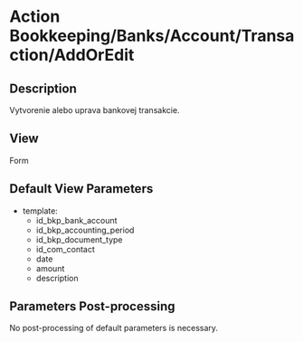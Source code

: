 # Action Bookkeeping/Banks/Account/Transaction/AddOrEdit

## Description

Vytvorenie alebo uprava bankovej transakcie.

## View

Form

## Default View Parameters

* template:
  * id_bkp_bank_account
  * id_bkp_accounting_period
  * id_bkp_document_type
  * id_com_contact
  * date
  * amount
  * description

## Parameters Post-processing

No post-processing of default parameters is necessary.
